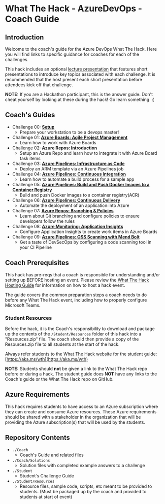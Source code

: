 # What The Hack - AzureDevOps - Coach Guide

## Introduction

Welcome to the coach's guide for the Azure DevOps What The Hack. Here you will find links to specific guidance for coaches for each of the challenges.

This hack includes an optional [lecture presentation](Lectures.pptx) that features short presentations to introduce key topics associated with each challenge. It is recommended that the host present each short presentation before attendees kick off that challenge.

**NOTE:** If you are a Hackathon participant, this is the answer guide. Don't cheat yourself by looking at these during the hack! Go learn something. :)

## Coach's Guides

- Challenge 00: **[Setup](./Solution-00.md)**
	 - Prepare your workstation to be a devops master!
- Challenge 01: **[Azure Boards: Agile Project Management](./Solution-01.md)**
	 - Learn how to work with Azure Boards
- Challenge 02: **[Azure Repos: Introduction](./Solution-02.md)**
	 - Setup an Azure Repo and learn how to integrate it with Azure Board task items
- Challenge 03: **[Azure Pipelines: Infrastructure as Code](./Solution-03.md)**
	 - Deploy an ARM template via an Azure Pipelines job
- Challenge 04: **[Azure Pipelines: Continuous Integration](./Solution-04.md)**
	 - Learn how to automate a build process for a sample app
- Challenge 05: **[Azure Pipelines: Build and Push Docker Images to a Container Registry](./Solution-05.md)**
	 - Build and push Docker images to a container registry(ACR)
- Challenge 06: **[Azure Pipelines: Continuous Delivery](./Solution-06.md)**
	 - Automate the deployment of an application into Azure
- Challenge 07: **[Azure Repos: Branching & Policies](./Solution-07.md)**
	 - Learn about Git branching and configure policies to ensure developers follow the rules
- Challenge 08: **[Azure Monitoring: Application Insights](./Solution-08.md)**
	 - Configure Application Insights to create work items in Azure Boards
- Challenge 09: **[Azure Pipelines: OSS Scanning with Mend Bolt](./Solution-09.md)**
	 - Get a taste of DevSecOps by configuring a code scanning tool in your CI Pipeline

## Coach Prerequisites

This hack has pre-reqs that a coach is responsible for understanding and/or setting up BEFORE hosting an event. Please review the [What The Hack Hosting Guide](https://aka.ms/wthhost) for information on how to host a hack event.

The guide covers the common preparation steps a coach needs to do before any What The Hack event, including how to properly configure Microsoft Teams.

### Student Resources

Before the hack, it is the Coach's responsibility to download and package up the contents of the `/Student/Resources` folder of this hack into a "Resources.zip" file. The coach should then provide a copy of the Resources.zip file to all students at the start of the hack.

Always refer students to the [What The Hack website](https://aka.ms/wth) for the student guide: [https://aka.ms/wth](https://aka.ms/wth)

**NOTE:** Students should **not** be given a link to the What The Hack repo before or during a hack. The student guide does **NOT** have any links to the Coach's guide or the What The Hack repo on GitHub.

## Azure Requirements

This hack requires students to have access to an Azure subscription where they can create and consume Azure resources. These Azure requirements should be shared with a stakeholder in the organization that will be providing the Azure subscription(s) that will be used by the students.

## Repository Contents

- `./Coach`
  - Coach's Guide and related files
- `./Coach/Solutions`
  - Solution files with completed example answers to a challenge
- `./Student`
  - Student's Challenge Guide
- `./Student/Resources`
  - Resource files, sample code, scripts, etc meant to be provided to students. (Must be packaged up by the coach and provided to students at start of event)
